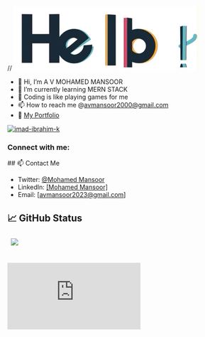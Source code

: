 // ![Test Automation](https://github.com/Imad-Ibrahim-K/Demo/blob/master/images/hello.gif)


- 👋 Hi, I’m A V MOHAMED MANSOOR
- 🌱 I’m currently learning MERN STACK
- 💞 Coding is like playing games for me
- 📫 How to reach me @avmansoor2000@gmail.com
- 🧰 <a href="">My Portfolio</a>


<p align="left"> <a href="https://github.com/ryo-ma/github-profile-trophy"><img src="https://github-profile-trophy.vercel.app/?username=imad-ibrahim-k" alt="imad-ibrahim-k" /></a> </p>

<h3 align="left">Connect with me:</h3>
## 📫 Contact Me

- Twitter: [@Mohamed Mansoor](https://twitter.com/avmansoor2000)
- LinkedIn: [[Mohamed Mansoor]](https://www.linkedin.com/in/mohamed-mansoor-00b948242/)
- Email: [avmansoor2023@gmail.com]

## &#x1f4c8; GitHub Status


<a href="https://github.com/avmansoor2000 ">
  <img align="center" style="margin:0.5rem" src="https://github-readme-stats.vercel.app/api/top-langs/?username=Imad-Ibrahim-K&hide=html,css&title_color=ffffff&text_color=c9cacc&icon_color=4AB197&bg_color=1A2B34" />
</a>
<br>
<br>

![Skills Table](https://raw.githubusercontent.com/avmansoor2000/skills-table.md/main/skills-table.md)

